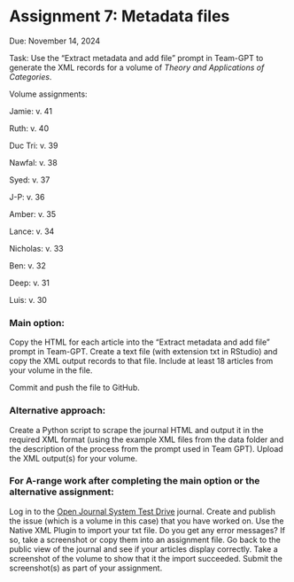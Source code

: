 Assignment 7: Metadata files
================

Due: November 14, 2024

Task: Use the “Extract metadata and add file” prompt in Team-GPT to
generate the XML records for a volume of *Theory and Applications of
Categories*.

Volume assignments:

Jamie: v. 41

Ruth: v. 40

Duc Tri: v. 39

Nawfal: v. 38

Syed: v. 37

J-P: v. 36

Amber: v. 35

Lance: v. 34

Nicholas: v. 33

Ben: v. 32

Deep: v. 31

Luis: v. 30

### Main option:

Copy the HTML for each article into the “Extract metadata and add file”
prompt in Team-GPT. Create a text file (with extension txt in RStudio)
and copy the XML output records to that file. Include at least 18
articles from your volume in the file.

Commit and push the file to GitHub.

### Alternative approach:

Create a Python script to scrape the journal HTML and output it in the
required XML format (using the example XML files from the data folder
and the description of the process from the prompt used in Team GPT).
Upload the XML output(s) for your volume.

### For A-range work after completing the main option or the alternative assignment:

Log in to the [Open Journal System Test
Drive](https://pkp.sfu.ca/software/ojs/demo/) journal. Create and
publish the issue (which is a volume in this case) that you have worked
on. Use the Native XML Plugin to import your txt file. Do you get any
error messages? If so, take a screenshot or copy them into an assignment
file. Go back to the public view of the journal and see if your articles
display correctly. Take a screenshot of the volume to show that it the
import succeeded. Submit the screenshot(s) as part of your assignment.
